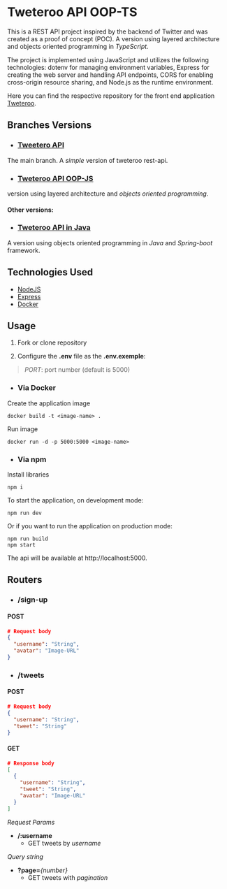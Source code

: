 # Tweteroo API OOP-TS

This is a REST API project inspired by the backend of Twitter and was created as a proof of concept (POC). A version using layered architecture and objects oriented programming in *TypeScript*.  

The project is implemented using JavaScript and utilizes the following technologies: dotenv for managing environment variables, Express for creating the web server and handling API endpoints, CORS for enabling cross-origin resource sharing, and Node.js as the runtime environment.

Here you can find the respective repository for the front end application [Tweteroo](https://github.com/Tallispt/tweteroo-front).

## Branches Versions

- ### [Tweetero API](https://github.com/Tallispt/tweteroo-api/tree/main)

The main branch. A *simple* version of tweteroo rest-api.

- ### [Tweteroo API OOP-JS](https://github.com/Tallispt/tweteroo-api/tree/oop-js)

 version using layered architecture and *objects oriented programming*.

#### Other versions:
- ### [Tweteroo API in Java](https://github.com/Tallispt/tweetero-api-java)

A version using objects oriented programming in *Java* and *Spring-boot* framework.

## Technologies Used

- [NodeJS](https://nodejs.org/pt-br/docs)
- [Express](https://expressjs.com/)
- [Docker](https://docs.docker.com/)

## Usage

1. Fork or clone repository

2. Configure the **.env** file as the **.env.exemple**:
  > *PORT*: port number (default is 5000)

- ### Via Docker

Create the application image  
```
docker build -t <image-name> .
```

Run image  
```
docker run -d -p 5000:5000 <image-name>
```

- ### Via npm

Install libraries  
```
npm i
```

To start the application, on development mode:  
```
npm run dev
```

Or if you want to run the application on production mode:  
```
npm run build
npm start
```

The api will be available at http://localhost:5000.

## Routers

- ### /sign-up

#### POST

```json
# Request body
{
  "username": "String",
  "avatar": "Image-URL"
}
```

- ### /tweets

#### POST

```json
# Request body
{
  "username": "String",
  "tweet": "String"
}
```

#### GET

```json
# Response body
[
  {
    "username": "String",
    "tweet": "String",
    "avatar": "Image-URL"
  }
]
```

*Request Params*

- **/:username**  
  - GET tweets by *username*  

*Query string*  
- **?page=***{number}*
  - GET tweets with *pagination*  
